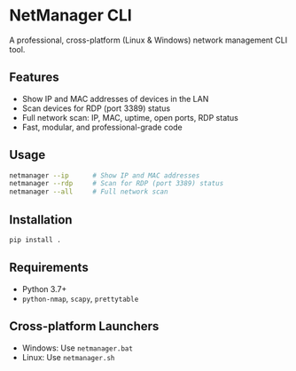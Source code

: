 # NetManager CLI

A professional, cross-platform (Linux & Windows) network management CLI tool.

## Features
- Show IP and MAC addresses of devices in the LAN
- Scan devices for RDP (port 3389) status
- Full network scan: IP, MAC, uptime, open ports, RDP status
- Fast, modular, and professional-grade code

## Usage
```bash
netmanager --ip      # Show IP and MAC addresses
netmanager --rdp     # Scan for RDP (port 3389) status
netmanager --all     # Full network scan
```

## Installation
```bash
pip install .
```

## Requirements
- Python 3.7+
- `python-nmap`, `scapy`, `prettytable`

## Cross-platform Launchers
- Windows: Use `netmanager.bat`
- Linux: Use `netmanager.sh` 